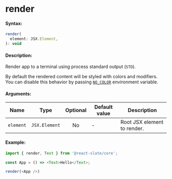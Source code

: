 # render

#### Syntax:

```js
render(
  element: JSX.Element,
): void
```

#### Description:

Render app to a terminal using process standard output (`STD`).

By default the rendered content will be styled with colors and modifiers. You can disable this behavior by passing [`NO_COLOR`](https://no-color.org/) environment variable.

#### Arguments:

| Name      | Type          | Optional | Default value | Description                 |
| --------- | ------------- | :------: | ------------- | --------------------------- |
| `element` | `JSX.Element` |    No    | -             | Root JSX element to render. |

#### Example:

```js
import { render, Text } from '@react-slate/core';

const App = () => <Text>Hello</Text>;

render(<App />)
```
